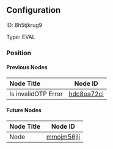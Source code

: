 # <nil>
## Configuration
ID:  8h5tjkrug9

Type: EVAL 








### Position

#### Previous Nodes
| Node Title | Node ID |
| :------------- | ------------ |
| Is invalidOTP Error | [hdc8oa72ci](./hdc8oa72ci.md) | 
 
 #### Future Nodes
| Node Title | Node ID |
| :------------- | ------------ |
| Node |[mmojm56jlj](./mmojm56jlj.md) | 